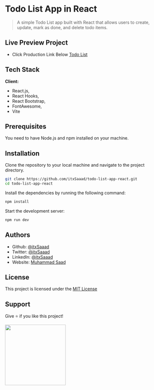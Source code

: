 # Todo List App in React

> A simple Todo List app built with React that allows users to create, update, mark as done, and delete todo items.

## Live Preview Project

- Click Production Link Below
  [Todo List]()

## Tech Stack

**Client:**

- React.js,
- React Hooks,
- React Bootstrap,
- FontAwesome,
- Vite

## Prerequisites

You need to have Node.js and npm installed on your machine.

## Installation

Clone the repository to your local machine and navigate to the project directory.

```bash
git clone https://github.com/itxSaaad/todo-list-app-react.git
cd todo-list-app-react
```

Install the dependencies by running the following command:

```bash
npm install
```

Start the development server:

```bash
npm run dev
```

## Authors

- Github: [@itxSaaad](https://github.com/itxsaaad)
- Twitter: [@itxSaaad](https://www.twitter.com/itxSaaad)
- LinkedIn: [@itxSaaad](https://linkedin.com/in/itxSaaad)
- Website: [Muhammad Saad](https://zaap.bio/itxSaaad)

## License

This project is licensed under the [MIT License](https://choosealicense.com/licenses/mit/)

## Support

Give ⭐️ if you like this project!

<a href="https://www.buymeacoffee.com/itxSaaad"><img src="https://cdn.buymeacoffee.com/buttons/v2/default-yellow.png" width="200" /></a>
